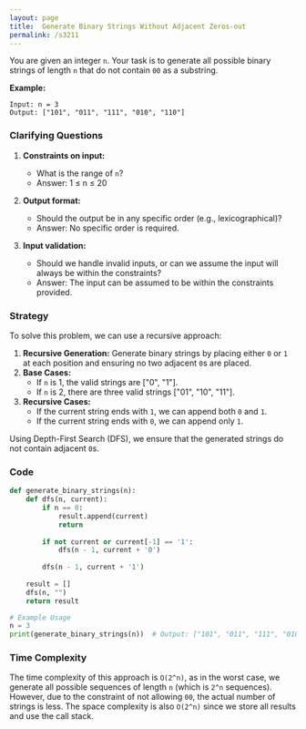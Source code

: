 ```yaml
---
layout: page
title:  Generate Binary Strings Without Adjacent Zeros-out
permalink: /s3211
---
```

You are given an integer `n`. Your task is to generate all possible binary strings of length `n` that do not contain `00` as a substring.

**Example:**
```
Input: n = 3
Output: ["101", "011", "111", "010", "110"]
```

### Clarifying Questions
1. **Constraints on input:**
   - What is the range of `n`?
   - Answer: 1 ≤ n ≤ 20

2. **Output format:**
   - Should the output be in any specific order (e.g., lexicographical)?
   - Answer: No specific order is required.

3. **Input validation:**
   - Should we handle invalid inputs, or can we assume the input will always be within the constraints?
   - Answer: The input can be assumed to be within the constraints provided.

### Strategy
To solve this problem, we can use a recursive approach:
1. **Recursive Generation:** Generate binary strings by placing either `0` or `1` at each position and ensuring no two adjacent `0`s are placed.
2. **Base Cases:**
   - If `n` is 1, the valid strings are ["0", "1"].
   - If `n` is 2, there are three valid strings ["01", "10", "11"].
3. **Recursive Cases:**
   - If the current string ends with `1`, we can append both `0` and `1`.
   - If the current string ends with `0`, we can append only `1`.

Using Depth-First Search (DFS), we ensure that the generated strings do not contain adjacent `0`s.

### Code

```python
def generate_binary_strings(n):
    def dfs(n, current):
        if n == 0:
            result.append(current)
            return
        
        if not current or current[-1] == '1':
            dfs(n - 1, current + '0')
        
        dfs(n - 1, current + '1')
    
    result = []
    dfs(n, "")
    return result

# Example Usage
n = 3
print(generate_binary_strings(n))  # Output: ["101", "011", "111", "010", "110"]
```

### Time Complexity
The time complexity of this approach is `O(2^n)`, as in the worst case, we generate all possible sequences of length `n` (which is `2^n` sequences). However, due to the constraint of not allowing `00`, the actual number of strings is less. The space complexity is also `O(2^n)` since we store all results and use the call stack.